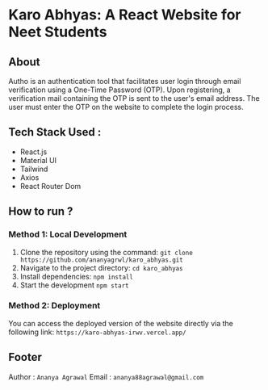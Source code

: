 # Karo Abhyas: A React Website for Neet Students

## About
Autho is an authentication tool that facilitates user login through email verification using a One-Time Password (OTP). Upon registering, a verification mail containing the OTP is sent to the user's email address. The user must enter the OTP on the website to complete the login process.

## Tech Stack Used :
<ul>
    <li>React.js</li>
    <li>Material UI</li>
    <li>Tailwind</li>
    <li>Axios </li>
    <li>React Router Dom</li>
</ul>

## How to run ?
### Method 1: Local Development
1. Clone the repository using the command: `git clone https://github.com/ananyagrwl/karo_abhyas.git`
2. Navigate to the project directory: `cd karo_abhyas`
3. Install dependencies: `npm install`
4. Start the development `npm start`

### Method 2: Deployment
You can access the deployed version of the website directly via the following link: `https://karo-abhyas-irwv.vercel.app/`


## Footer
Author : `Ananya Agrawal`
Email : `ananya88agrawal@gmail.com`